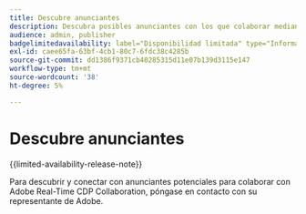 ```yaml
---
title: Descubre anunciantes
description: Descubra posibles anunciantes con los que colaborar mediante Adobe Real-Time CDP Collaboration
audience: admin, publisher
badgelimitedavailability: label="Disponibilidad limitada" type="Informative" url="https://helpx.adobe.com/legal/product-descriptions/real-time-customer-data-platform-collaboration.html newtab=true"
exl-id: caee65fa-63bf-4cb1-80c7-6fdc38c4285b
source-git-commit: dd1386f9371cb40285315d11e07b139d3115e147
workflow-type: tm+mt
source-wordcount: '38'
ht-degree: 5%

---
```


# Descubre anunciantes

{{limited-availability-release-note}}

Para descubrir y conectar con anunciantes potenciales para colaborar con Adobe Real-Time CDP Collaboration, póngase en contacto con su representante de Adobe.
